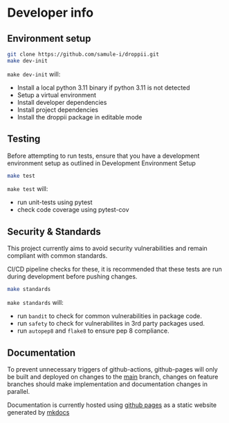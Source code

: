 # Developer info
## Environment setup

```sh
git clone https://github.com/samule-i/droppii.git
make dev-init
```

`make dev-init` will:

- Install a local python 3.11 binary if python 3.11 is not detected
- Setup a virtual environment
- Install developer dependencies
- Install project dependencies
- Install the droppii package in editable mode

## Testing
Before attempting to run tests, ensure that you have a development environment setup as outlined in Development Environment Setup
```sh
make test
```
`make test` will:

- run unit-tests using pytest
- check code coverage using pytest-cov

## Security & Standards
This project currently aims to avoid security vulnerabilities and remain compliant with common standards.

CI/CD pipeline checks for these, it is recommended that these tests are run during development before pushing changes.

```sh
make standards
```

`make standards` will:

- run `bandit` to check for common vulnerabilities in package code.
- run `safety` to check for vulnerabilites in 3rd party packages used.
- run `autopep8` and `flake8` to ensure pep 8 compliance.

## Documentation
To prevent unnecessary triggers of github-actions, github-pages will only be built and deployed on changes to the [main](https://github.com/samule-i/droppii/tree/main) branch, changes on feature branches should make implementation and documentation changes in parallel.
  
Documentation is currently hosted using [github pages](https://pages.github.com/) as a static website generated by [mkdocs](https://www.mkdocs.org/)
